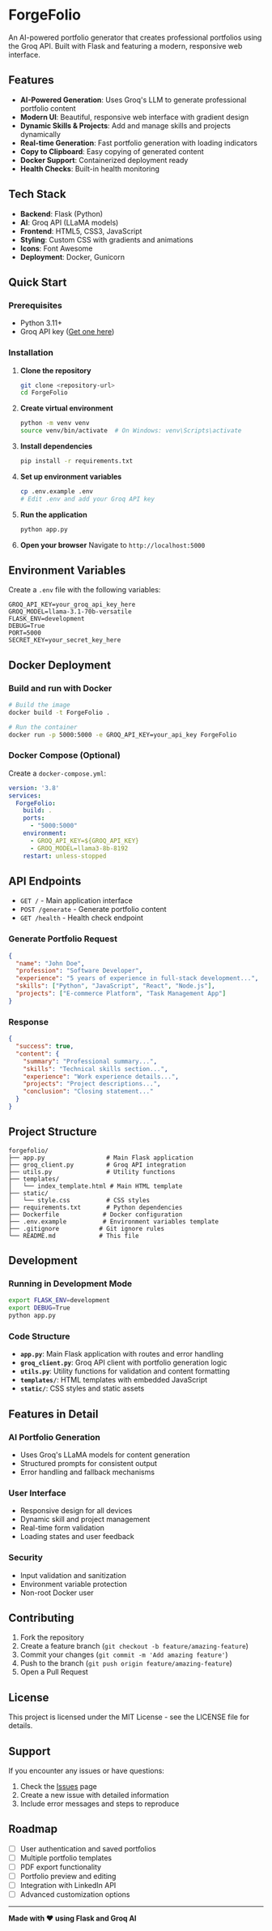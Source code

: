 # ForgeFolio 

An AI-powered portfolio generator that creates professional portfolios using the Groq API. Built with Flask and featuring a modern, responsive web interface.

## Features 

- **AI-Powered Generation**: Uses Groq's LLM to generate professional portfolio content
- **Modern UI**: Beautiful, responsive web interface with gradient design
- **Dynamic Skills & Projects**: Add and manage skills and projects dynamically
- **Real-time Generation**: Fast portfolio generation with loading indicators
- **Copy to Clipboard**: Easy copying of generated content
- **Docker Support**: Containerized deployment ready
- **Health Checks**: Built-in health monitoring

## Tech Stack 

- **Backend**: Flask (Python)
- **AI**: Groq API (LLaMA models)
- **Frontend**: HTML5, CSS3, JavaScript
- **Styling**: Custom CSS with gradients and animations
- **Icons**: Font Awesome
- **Deployment**: Docker, Gunicorn

## Quick Start 

### Prerequisites

- Python 3.11+
- Groq API key ([Get one here](https://console.groq.com/))

### Installation

1. **Clone the repository**
   ```bash
   git clone <repository-url>
   cd ForgeFolio
   ```

2. **Create virtual environment**
   ```bash
   python -m venv venv
   source venv/bin/activate  # On Windows: venv\Scripts\activate
   ```

3. **Install dependencies**
   ```bash
   pip install -r requirements.txt
   ```

4. **Set up environment variables**
   ```bash
   cp .env.example .env
   # Edit .env and add your Groq API key
   ```

5. **Run the application**
   ```bash
   python app.py
   ```

6. **Open your browser**
   Navigate to `http://localhost:5000`

## Environment Variables 

Create a `.env` file with the following variables:

```env
GROQ_API_KEY=your_groq_api_key_here
GROQ_MODEL=llama-3.1-70b-versatile
FLASK_ENV=development
DEBUG=True
PORT=5000
SECRET_KEY=your_secret_key_here
```

## Docker Deployment 

### Build and run with Docker

```bash
# Build the image
docker build -t ForgeFolio .

# Run the container
docker run -p 5000:5000 -e GROQ_API_KEY=your_api_key ForgeFolio
```

### Docker Compose (Optional)

Create a `docker-compose.yml`:

```yaml
version: '3.8'
services:
  ForgeFolio:
    build: .
    ports:
      - "5000:5000"
    environment:
      - GROQ_API_KEY=${GROQ_API_KEY}
      - GROQ_MODEL=llama3-8b-8192
    restart: unless-stopped
```

## API Endpoints 

- `GET /` - Main application interface
- `POST /generate` - Generate portfolio content
- `GET /health` - Health check endpoint

### Generate Portfolio Request

```json
{
  "name": "John Doe",
  "profession": "Software Developer",
  "experience": "5 years of experience in full-stack development...",
  "skills": ["Python", "JavaScript", "React", "Node.js"],
  "projects": ["E-commerce Platform", "Task Management App"]
}
```

### Response

```json
{
  "success": true,
  "content": {
    "summary": "Professional summary...",
    "skills": "Technical skills section...",
    "experience": "Work experience details...",
    "projects": "Project descriptions...",
    "conclusion": "Closing statement..."
  }
}
```

## Project Structure 

```
forgefolio/
├── app.py                 # Main Flask application
├── groq_client.py         # Groq API integration
├── utils.py               # Utility functions
├── templates/
│   └── index_template.html # Main HTML template
├── static/
│   └── style.css          # CSS styles
├── requirements.txt       # Python dependencies
├── Dockerfile            # Docker configuration
├── .env.example          # Environment variables template
├── .gitignore           # Git ignore rules
└── README.md            # This file
```

## Development 

### Running in Development Mode

```bash
export FLASK_ENV=development
export DEBUG=True
python app.py
```

### Code Structure

- **`app.py`**: Main Flask application with routes and error handling
- **`groq_client.py`**: Groq API client with portfolio generation logic
- **`utils.py`**: Utility functions for validation and content formatting
- **`templates/`**: HTML templates with embedded JavaScript
- **`static/`**: CSS styles and static assets

## Features in Detail 

### AI Portfolio Generation
- Uses Groq's LLaMA models for content generation
- Structured prompts for consistent output
- Error handling and fallback mechanisms

### User Interface
- Responsive design for all devices
- Dynamic skill and project management
- Real-time form validation
- Loading states and user feedback

### Security
- Input validation and sanitization
- Environment variable protection
- Non-root Docker user

## Contributing 

1. Fork the repository
2. Create a feature branch (`git checkout -b feature/amazing-feature`)
3. Commit your changes (`git commit -m 'Add amazing feature'`)
4. Push to the branch (`git push origin feature/amazing-feature`)
5. Open a Pull Request

## License 

This project is licensed under the MIT License - see the LICENSE file for details.

## Support 

If you encounter any issues or have questions:

1. Check the [Issues](https://github.com/jlsonon/forgefolio/issues) page
2. Create a new issue with detailed information
3. Include error messages and steps to reproduce

## Roadmap 

- [ ] User authentication and saved portfolios
- [ ] Multiple portfolio templates
- [ ] PDF export functionality
- [ ] Portfolio preview and editing
- [ ] Integration with LinkedIn API
- [ ] Advanced customization options

---


**Made with ❤️ using Flask and Groq AI**
